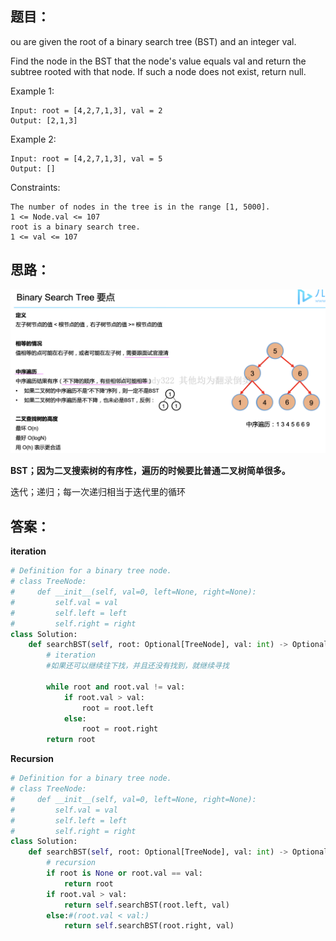 ## 题目：
ou are given the root of a binary search tree (BST) and an integer val.

Find the node in the BST that the node's value equals val and return the subtree rooted with that node. If such a node does not exist, return null.

Example 1:
```
Input: root = [4,2,7,1,3], val = 2
Output: [2,1,3]
```
Example 2:
```
Input: root = [4,2,7,1,3], val = 5
Output: []
```
Constraints:
```
The number of nodes in the tree is in the range [1, 5000].
1 <= Node.val <= 107
root is a binary search tree.
1 <= val <= 107
```
## 思路：
![a](https://github.com/SSRRBB/Leetcode/blob/main/Images/333.png)

**BST；因为二叉搜索树的有序性，遍历的时候要比普通二叉树简单很多。**

迭代；递归；每一次递归相当于迭代里的循环

## 答案：
**iteration**
```python
# Definition for a binary tree node.
# class TreeNode:
#     def __init__(self, val=0, left=None, right=None):
#         self.val = val
#         self.left = left
#         self.right = right
class Solution:
    def searchBST(self, root: Optional[TreeNode], val: int) -> Optional[TreeNode]:
        # iteration
        #如果还可以继续往下找，并且还没有找到，就继续寻找
        
        while root and root.val != val:
            if root.val > val:
                root = root.left
            else:
                root = root.right
        return root
```
**Recursion**
```python
# Definition for a binary tree node.
# class TreeNode:
#     def __init__(self, val=0, left=None, right=None):
#         self.val = val
#         self.left = left
#         self.right = right
class Solution:
    def searchBST(self, root: Optional[TreeNode], val: int) -> Optional[TreeNode]:
        # recursion
        if root is None or root.val == val:
            return root
        if root.val > val:
            return self.searchBST(root.left, val)
        else:#(root.val < val:)
            return self.searchBST(root.right, val)
```


